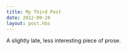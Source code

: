 ```yaml
---
title: My Third Post
date: 2012-09-28
layout: post.hbs
---
```


A slightly late, less interesting piece of prose.